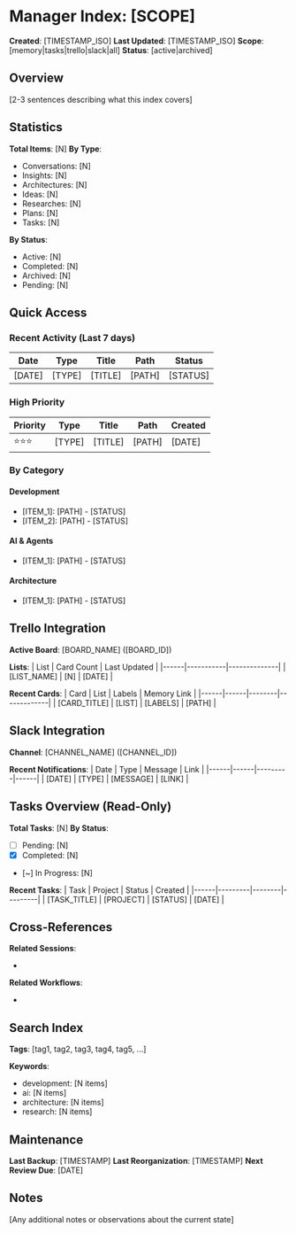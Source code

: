 # Manager Index: [SCOPE]

**Created**: [TIMESTAMP_ISO]
**Last Updated**: [TIMESTAMP_ISO]
**Scope**: [memory|tasks|trello|slack|all]
**Status**: [active|archived]

## Overview

[2-3 sentences describing what this index covers]

## Statistics

**Total Items**: [N]
**By Type**:
- Conversations: [N]
- Insights: [N]
- Architectures: [N]
- Ideas: [N]
- Researches: [N]
- Plans: [N]
- Tasks: [N]

**By Status**:
- Active: [N]
- Completed: [N]
- Archived: [N]
- Pending: [N]

## Quick Access

### Recent Activity (Last 7 days)
| Date | Type | Title | Path | Status |
|------|------|-------|------|--------|
| [DATE] | [TYPE] | [TITLE] | [PATH] | [STATUS] |

### High Priority
| Priority | Type | Title | Path | Created |
|----------|------|-------|------|---------|
| ⭐⭐⭐ | [TYPE] | [TITLE] | [PATH] | [DATE] |

### By Category

#### Development
- [ITEM_1]: [PATH] - [STATUS]
- [ITEM_2]: [PATH] - [STATUS]

#### AI & Agents
- [ITEM_1]: [PATH] - [STATUS]

#### Architecture
- [ITEM_1]: [PATH] - [STATUS]

## Trello Integration

**Active Board**: [BOARD_NAME] ([BOARD_ID])

**Lists**:
| List | Card Count | Last Updated |
|------|-----------|--------------|
| [LIST_NAME] | [N] | [DATE] |

**Recent Cards**:
| Card | List | Labels | Memory Link |
|------|------|--------|-------------|
| [CARD_TITLE] | [LIST] | [LABELS] | [PATH] |

## Slack Integration

**Channel**: [CHANNEL_NAME] ([CHANNEL_ID])

**Recent Notifications**:
| Date | Type | Message | Link |
|------|------|---------|------|
| [DATE] | [TYPE] | [MESSAGE] | [LINK] |

## Tasks Overview (Read-Only)

**Total Tasks**: [N]
**By Status**:
- [ ] Pending: [N]
- [x] Completed: [N]
- [~] In Progress: [N]

**Recent Tasks**:
| Task | Project | Status | Created |
|------|---------|--------|---------|
| [TASK_TITLE] | [PROJECT] | [STATUS] | [DATE] |

## Cross-References

**Related Sessions**:
- [SESSION_ID]: [TOPIC] ([DATE])

**Related Workflows**:
- [WORKFLOW_ID]: [NAME] ([STATUS])

## Search Index

**Tags**: [tag1, tag2, tag3, tag4, tag5, ...]

**Keywords**:
- development: [N items]
- ai: [N items]
- architecture: [N items]
- research: [N items]

## Maintenance

**Last Backup**: [TIMESTAMP]
**Last Reorganization**: [TIMESTAMP]
**Next Review Due**: [DATE]

## Notes

[Any additional notes or observations about the current state]

